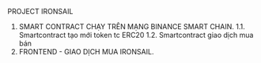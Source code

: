 PROJECT IRONSAIL 
1. SMART CONTRACT CHẠY TRÊN MẠNG BINANCE SMART CHAIN.
 1.1. Smartcontract tạo mới token tc ERC20 
 1.2. Smartcontract giao dịch mua bán 
4. FRONTEND - GIAO DỊCH MUA IRONSAIL.
